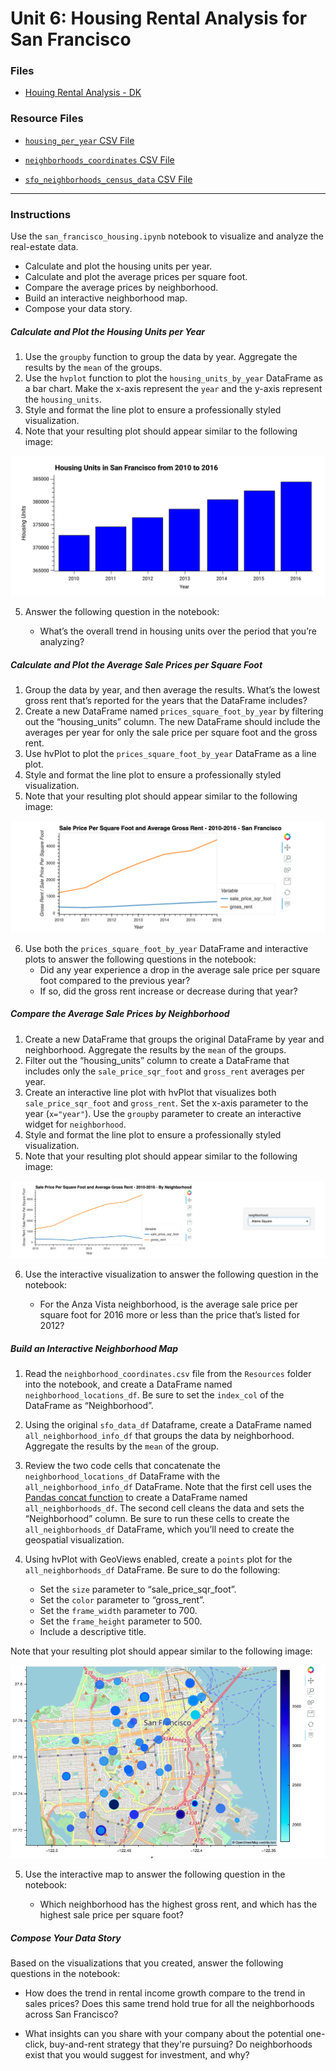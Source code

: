 # Unit 6: Housing Rental Analysis for San Francisco

### Files

* [Houing Rental Analysis - DK](Starter_Code/san_francisco_housing_DK.ipynb)

### Resource Files

* [`housing_per_year` CSV File](Starter_Code/Resources/housing_per_year.csv)

* [`neighborhoods_coordinates` CSV File](Starter_Code/Resources/neighborhoods_coordinates.csv)

* [`sfo_neighborhoods_census_data` CSV File](Starter_Code/Resources/sfo_neighborhoods_census_data.csv)

---

### Instructions

Use the `san_francisco_housing.ipynb` notebook to visualize and analyze the real-estate data.
* Calculate and plot the housing units per year.
* Calculate and plot the average prices per square foot.
* Compare the average prices by neighborhood.
* Build an interactive neighborhood map.
* Compose your data story.

##### Calculate and Plot the Housing Units per Year

1. Use the `groupby` function to group the data by year. Aggregate the results by the `mean` of the groups.
2. Use the `hvplot` function to plot the `housing_units_by_year` DataFrame as a bar chart. Make the x-axis represent the `year` and the y-axis represent the `housing_units`.
3. Style and format the line plot to ensure a professionally styled visualization.
4. Note that your resulting plot should appear similar to the following image:

![A screenshot depicts an example of the resulting bar chart.](Images/6-4-zoomed-housing-units-by-year.png)

5. Answer the following question in the notebook:

    * What’s the overall trend in housing units over the period that you’re analyzing?

##### Calculate and Plot the Average Sale Prices per Square Foot
1. Group the data by year, and then average the results. What’s the lowest gross rent that’s reported for the years that the DataFrame includes?
2. Create a new DataFrame named `prices_square_foot_by_year` by filtering out the “housing_units” column. The new DataFrame should include the averages per year for only the sale price per square foot and the gross rent.
3. Use hvPlot to plot the `prices_square_foot_by_year` DataFrame as a line plot.
4. Style and format the line plot to ensure a professionally styled visualization.
5. Note that your resulting plot should appear similar to the following image:

![A screenshot depicts an example of the resulting plot.](Images/6-4-avg-sale-px-sq-foot-gross-rent.png)

6. Use both the `prices_square_foot_by_year` DataFrame and interactive plots to answer the following questions in the notebook:
    * Did any year experience a drop in the average sale price per square foot compared to the previous year?
    * If so, did the gross rent increase or decrease during that year?

##### Compare the Average Sale Prices by Neighborhood
1. Create a new DataFrame that groups the original DataFrame by year and neighborhood. Aggregate the results by the `mean` of the groups.
2. Filter out the “housing_units” column to create a DataFrame that includes only the `sale_price_sqr_foot` and `gross_rent` averages per year.
3. Create an interactive line plot with hvPlot that visualizes both `sale_price_sqr_foot` and `gross_rent`. Set the x-axis parameter to the year (`x="year"`). Use the `groupby` parameter to create an interactive widget for `neighborhood`.
4. Style and format the line plot to ensure a professionally styled visualization.
5. Note that your resulting plot should appear similar to the following image:

![A screenshot depicts an example of the resulting plot.](Images/6-4-pricing-info-by-neighborhood.png)

6. Use the interactive visualization to answer the following question in the notebook:

    * For the Anza Vista neighborhood, is the average sale price per square foot for 2016 more or less than the price that’s listed for 2012?

##### Build an Interactive Neighborhood Map

1. Read the `neighborhood_coordinates.csv` file from the `Resources` folder into the notebook, and create a DataFrame named `neighborhood_locations_df`. Be sure to set the `index_col` of the DataFrame as “Neighborhood”.
2. Using the original `sfo_data_df` Dataframe, create a DataFrame named `all_neighborhood_info_df` that groups the data by neighborhood. Aggregate the results by the `mean` of the group.
3. Review the two code cells that concatenate the `neighborhood_locations_df` DataFrame with the `all_neighborhood_info_df` DataFrame. Note that the first cell uses the [Pandas concat function](https://pandas.pydata.org/pandas-docs/stable/reference/api/pandas.concat.html) to create a DataFrame named `all_neighborhoods_df`. The second cell cleans the data and sets the “Neighborhood” column. Be sure to run these cells to create the `all_neighborhoods_df` DataFrame, which you’ll need to create the geospatial visualization.

4. Using hvPlot with GeoViews enabled, create a `points` plot for the `all_neighborhoods_df` DataFrame. Be sure to do the following:
    * Set the `size` parameter to “sale_price_sqr_foot”.
    * Set the `color` parameter to “gross_rent”.
    * Set the `frame_width` parameter to 700.
    * Set the `frame_height` parameter to 500.
    * Include a descriptive title.

Note that your resulting plot should appear similar to the following image:

![A screenshot depicts an example of a scatter plot created with hvPlot and GeoViews.](Images/6-4-geoviews-plot.png)

5. Use the interactive map to answer the following question in the notebook:

    * Which neighborhood has the highest gross rent, and which has the highest sale price per square foot?

##### Compose Your Data Story

Based on the visualizations that you created, answer the following questions in the notebook:

* How does the trend in rental income growth compare to the trend in sales prices? Does this same trend hold true for all the neighborhoods across San Francisco?

* What insights can you share with your company about the potential one-click, buy-and-rent strategy that they're pursuing? Do neighborhoods exist that you would suggest for investment, and why?